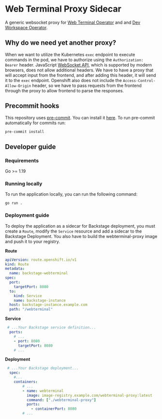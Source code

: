 # Web Terminal Proxy Sidecar

A generic websocket proxy for [Web Terminal Operator](https://github.com/redhat-developer/web-terminal-operator) and and [Dev Workspace Operator](https://github.com/devfile/devworkspace-operator).

## Why do we need yet another proxy?

When we want to utilize the Kubernetes `exec` endpoint to execute commands in the pod, we have to authorize using the `Authorization: Bearer` header. JavaScript [WebSocket API](https://websockets.spec.whatwg.org/#the-websocket-interface), which is supported by modern browsers, does not allow additional headers. We have to have a proxy that will accept input from the frontend, and after adding this header, it will send it to the `exec` endpoint. 
Openshift also does not include the `Access-Control-Allow-Origin` header, so we have to pass requests from the frontend through the proxy to allow frontend to parse the responses.
## Precommit hooks

This repository uses [pre-commit](https://pre-commit.com/). You can install it [here](https://pre-commit.com/#install). To run pre-commit automatically for commits run:

```sh
pre-commit install
```

## Developer guide

### Requirements

Go >= 1.19

### Running locally

To run the application locally, you can run the following command:
```
go run .
```



### Deployment guide

To deploy the application as a sidecar for Backstage deployment, you must create a `Route`, modify the `Service` resource and add a sidecar to the Backstage Deployment. You also have to build the webterminal-proxy image and push it to your registry.

**Route**

```yaml
apiVersion: route.openshift.io/v1
kind: Route
metadata:
  name: backstage-webterminal
spec:
  port:
    targetPort: 8080
  to:
    kind: Service
    name: backstage-instance
  host: backstage-instance.example.com
  path: "/webterminal"

```

**Service**

```yaml
 # ...Your Backstage service definition...
  ports:
    # ...
    - port: 8080
      targetPort: 8080
    # ...
```

**Deployment**

```yaml
 # ...Your Backstage deployment...
  spec:
    #...
    containers:
        # ...
        - name: webterminal
          image: image-registry.example.com/webterminal-proxy:latest
          command: ["./webterminal-proxy"]
          ports:
            - containerPort: 8080
        # ...

```